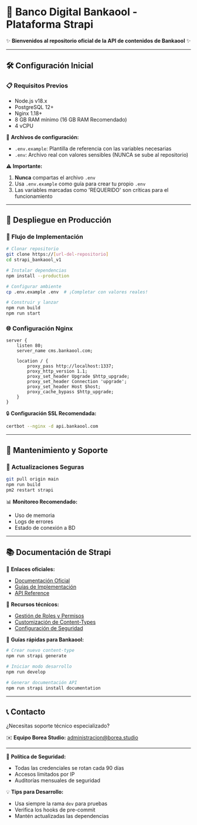 # 🚀 Banco Digital Bankaool - Plataforma Strapi

✨ **Bienvenidos al repositorio oficial de la API de contenidos de Bankaool** ✨

---

## 🛠️ Configuración Inicial

### 📋 Requisitos Previos
- Node.js v18.x
- PostgreSQL 12+ 
- Nginx 1.18+
- 8 GB RAM mínimo (16 GB RAM Recomendado)
- 4 vCPU

🔧 **Archivos de configuración:**
- `.env.example`: Plantilla de referencia con las variables necesarias
- `.env`: Archivo real con valores sensibles (NUNCA se sube al repositorio)

⚠️ **Importante:** 
1. **Nunca** compartas el archivo `.env`
2. Usa `.env.example` como guía para crear tu propio `.env`
3. Las variables marcadas como 'REQUERIDO' son críticas para el funcionamiento

---

## 🚢 Despliegue en Producción

### 🔄 Flujo de Implementación
```bash
# Clonar repositorio
git clone https://[url-del-repositorio]
cd strapi_bankaool_v1

# Instalar dependencias
npm install --production

# Configurar ambiente
cp .env.example .env  # ¡Completar con valores reales!

# Construir y lanzar
npm run build
npm run start
```

### 🌐 Configuración Nginx
```nginx
server {
    listen 80;
    server_name cms.bankaool.com;

    location / {
        proxy_pass http://localhost:1337;
        proxy_http_version 1.1;
        proxy_set_header Upgrade $http_upgrade;
        proxy_set_header Connection 'upgrade';
        proxy_set_header Host $host;
        proxy_cache_bypass $http_upgrade;
    }
}
```

🔒 **Configuración SSL Recomendada:**
```bash
certbot --nginx -d api.bankaool.com
```

---

## 🚨 Mantenimiento y Soporte

### 🔄 Actualizaciones Seguras
```bash
git pull origin main
npm run build
pm2 restart strapi
```

📊 **Monitoreo Recomendado:**
- Uso de memoria
- Logs de errores
- Estado de conexión a BD

---

## 📚 Documentación de Strapi

🔗 **Enlaces oficiales:**
- [Documentación Oficial](https://docs.strapi.io/)
- [Guías de Implementación](https://docs.strapi.io/dev-docs/deployment)
- [API Reference](https://docs.strapi.io/dev-docs/api/rest)

📖 **Recursos técnicos:**
- [Gestión de Roles y Permisos](https://docs.strapi.io/dev-docs/users-roles-permissions)
- [Customización de Content-Types](https://docs.strapi.io/dev-docs/content-types)
- [Configuración de Seguridad](https://docs.strapi.io/dev-docs/security)

🚀 **Guías rápidas para Bankaool:**
```bash
# Crear nuevo content-type
npm run strapi generate

# Iniciar modo desarrollo
npm run develop

# Generar documentación API
npm run strapi install documentation
```

---

## 📞 Contacto

¿Necesitas soporte técnico especializado?

✉️ **Equipo Borea Studio:**
administracion@borea.studio

---

🔐 **Política de Seguridad:**
- Todas las credenciales se rotan cada 90 días
- Accesos limitados por IP
- Auditorías mensuales de seguridad

💡 **Tips para Desarrollo:**
- Usa siempre la rama `dev` para pruebas
- Verifica los hooks de pre-commit
- Mantén actualizadas las dependencias
